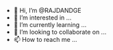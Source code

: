 - 👋 Hi, I’m @RAJDANDGE
- 👀 I’m interested in ...
- 🌱 I’m currently learning ...
- 💞️ I’m looking to collaborate on ...
- 📫 How to reach me ...

<!---
RAJDANDGE/RAJDANDGE is a ✨ special ✨ repository because its `README.md` (this file) appears on your GitHub profile.
You can click the Preview link to take a look at your changes.
--->
